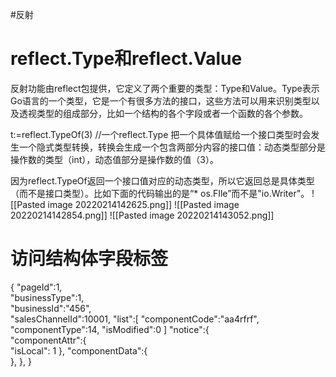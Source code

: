 #反射

# reflect.Type和reflect.Value
反射功能由reflect包提供，它定义了两个重要的类型：Type和Value。Type表示Go语言的一个类型，它是一个有很多方法的接口，这些方法可以用来识别类型以及透视类型的组成部分，比如一个结构的各个字段或者一个函数的各个参数。

t:=reflect.TypeOf(3) //一个reflect.Type
把一个具体值赋给一个接口类型时会发生一个隐式类型转换，转换会生成一个包含两部分内容的接口值：动态类型部分是操作数的类型（int），动态值部分是操作数的值（3）。

因为reflect.TypeOf返回一个接口值对应的动态类型，所以它返回总是具体类型（而不是接口类型）。比如下面的代码输出的是“* os.FIle”而不是"io.Writer"。
![[Pasted image 20220214142625.png]]
![[Pasted image 20220214142854.png]]
![[Pasted image 20220214143052.png]]

# 访问结构体字段标签


{
    "pageId":1,                          
    "businessType":1,                    
    "businessId":"456",                   
    "salesChannelId":10001, 
    "list":[
	                "componentCode":"aa4rfrf", 
	                "componentType":14, 
	                "isModified":0
	]                "notice":{                                 
                    "componentAttr":{                      
                        "isLocal": 1
                    },
                    "componentData":{                       
                    },
                },
}